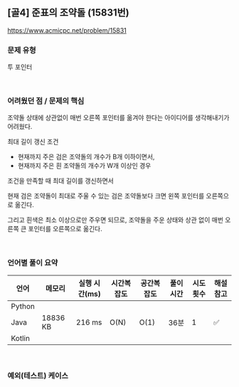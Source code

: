 ## [골4] 준표의 조약돌 (15831번)

https://www.acmicpc.net/problem/15831

### 문제 유형

투 포인터

<br>

### 어려웠던 점 / 문제의 핵심

조약돌 상태에 상관없이 매번 오른쪽 포인터를 옮겨야 한다는 아이디어를 생각해내기가 어려웠다.

최대 길이 갱신 조건

- 현재까지 주은 검은 조약돌의 개수가 B개 이하이면서,
- 현재까지 주은 흰 조약돌의 개수가 W개 이상인 경우

조건을 만족할 때 최대 길이를 갱신하면서

현재 검은 조약돌이 최대로 주울 수 있는 검은 조약돌보다 크면 왼쪽 포인터를 오른쪽으로 옮긴다.

그리고 흰색은 최소 이상으로만 주우면 되므로, 조약돌을 주운 상태와 상관 없이 매번 오른쪽 큰 포인터를 오른쪽으로 옮긴다.

<br>

### 언어별 풀이 요약

| 언어   | 메모리   | 실행 시간(ms) | 시간복잡도 | 공간복잡도 | 풀이 시간 | 시도 횟수 | 해설 참고          |
| ------ | -------- | ------------- | ---------- | ---------- | --------- | --------- | ------------------ |
| Python |          |               |            |            |           |           |                    |
| Java   | 18836 KB | 216 ms        | O(N)       | O(1)       | 36분      | 1         | :white_check_mark: |
| Kotlin |          |               |            |            |           |           |                    |

<br>

### 예외(테스트) 케이스

```
```

